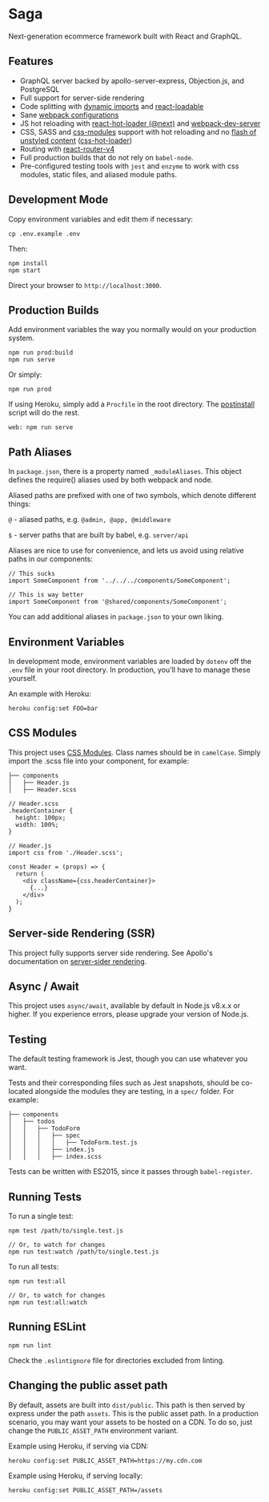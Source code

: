 # Saga

Next-generation ecommerce framework built with React and GraphQL.

## Features

- GraphQL server backed by apollo-server-express, Objection.js, and PostgreSQL
- Full support for server-side rendering
- Code splitting with [dynamic imports](https://webpack.js.org/guides/code-splitting/#dynamic-imports) and [react-loadable](https://github.com/thejameskyle/react-loadable)
- Sane [webpack configurations](webpack/)
- JS hot reloading with [react-hot-loader (@next)](https://github.com/gaearon/react-hot-loader) and [webpack-dev-server](https://github.com/webpack/webpack-dev-server)
- CSS, SASS and [css-modules](https://github.com/css-modules/css-modules) support with hot reloading and no [flash of unstyled content](https://en.wikipedia.org/wiki/Flash_of_unstyled_content) ([css-hot-loader](https://github.com/shepherdwind/css-hot-loader))
- Routing with [react-router-v4](https://github.com/ReactTraining/react-router)
- Full production builds that do not rely on `babel-node`.
- Pre-configured testing tools with `jest` and `enzyme` to work with css modules, static files, and aliased module paths.


## Development Mode

Copy environment variables and edit them if necessary:

```
cp .env.example .env
```

Then:

```
npm install
npm start
```

Direct your browser to `http://localhost:3000`.

## Production Builds

Add environment variables the way you normally would on your production system.

```
npm run prod:build
npm run serve
```

Or simply:

```
npm run prod
```

If using Heroku, simply add a `Procfile` in the root directory. The
[postinstall](postinstall.js) script will do the rest.

```
web: npm run serve
```

## Path Aliases

In `package.json`, there is a property named `_moduleAliases`. This object
defines the require() aliases used by both webpack and node.

Aliased paths are prefixed with one of two symbols, which denote different
things:

`@` - aliased paths, e.g. `@admin, @app, @middleware`

`$` - server paths that are built by babel, e.g. `server/api`

Aliases are nice to use for convenience, and lets us avoid using relative paths
in our components:

```
// This sucks
import SomeComponent from '../../../components/SomeComponent';

// This is way better
import SomeComponent from '@shared/components/SomeComponent';
```

You can add additional aliases in `package.json` to your own liking.

## Environment Variables

In development mode, environment variables are loaded by `dotenv` off the `.env`
file in your root directory. In production, you'll have to manage these
yourself.

An example with Heroku:

```
heroku config:set FOO=bar
```

## CSS Modules

This project uses [CSS Modules](https://github.com/css-modules/css-modules).
Class names should be in `camelCase`. Simply import the .scss file into your
component, for example:

```
├── components
│   ├── Header.js
│   ├── Header.scss
```

```
// Header.scss
.headerContainer {
  height: 100px;
  width: 100%;
}
```

```
// Header.js
import css from './Header.scss';

const Header = (props) => {
  return (
    <div className={css.headerContainer}>
      {...}
    </div>
  );
}

```

## Server-side Rendering (SSR)

This project fully supports server side rendering. See Apollo's documentation
on [server-sider rendering](https://www.apollographql.com/docs/react/features/server-side-rendering.html).

## Async / Await

This project uses `async/await`, available by default in Node.js v8.x.x or
higher. If you experience errors, please upgrade your version of Node.js.

## Testing

The default testing framework is Jest, though you can use whatever you want.

Tests and their corresponding files such as Jest snapshots, should be co-located
alongside the modules they are testing, in a `spec/` folder. For example:

```
├── components
│   ├── todos
│   │   ├── TodoForm
│   │   │   ├── spec
│   │   │   │   ├── TodoForm.test.js
│   │   │   ├── index.js
│   │   │   ├── index.scss
```

Tests can be written with ES2015, since it passes through `babel-register`.

## Running Tests

To run a single test:

```
npm test /path/to/single.test.js

// Or, to watch for changes
npm run test:watch /path/to/single.test.js
```

To run all tests:

```
npm run test:all

// Or, to watch for changes
npm run test:all:watch
```

## Running ESLint

```
npm run lint
```

Check the `.eslintignore` file for directories excluded from linting.

## Changing the public asset path

By default, assets are built into `dist/public`. This path is then served by
express under the path `assets`. This is the public asset path. In a production
scenario, you may want your assets to be hosted on a CDN. To do so, just change
the `PUBLIC_ASSET_PATH` environment variant.

Example using Heroku, if serving via CDN:

```
heroku config:set PUBLIC_ASSET_PATH=https://my.cdn.com
```

Example using Heroku, if serving locally:

```
heroku config:set PUBLIC_ASSET_PATH=/assets
```
